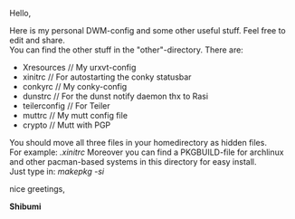 Hello,

Here is my personal DWM-config and some other useful stuff. Feel free to edit and share.  
You can find the other stuff in the "other"-directory. There are:  
  
* Xresources // My urxvt-config
* xinitrc // For autostarting the conky statusbar
* conkyrc // My conky-config
* dunstrc // For the dunst notify daemon thx to Rasi
* teilerconfig // For Teiler 
* muttrc // My mutt config file
* crypto // Mutt with PGP

You should move all three files in your homedirectory as hidden files.  
For example: *.xinitrc*
Moreover you can find a PKGBUILD-file for archlinux and other pacman-based systems
in this directory for easy install.  
Just type in: *makepkg -si*  

nice greetings,

**Shibumi**
